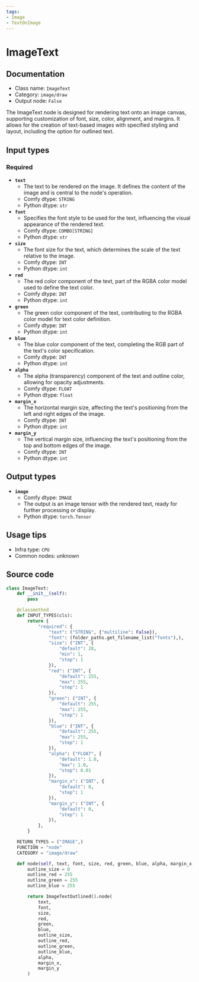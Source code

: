 ```yaml
---
tags:
- Image
- TextOnImage
---
```


# ImageText
## Documentation
- Class name: `ImageText`
- Category: `image/draw`
- Output node: `False`

The ImageText node is designed for rendering text onto an image canvas, supporting customization of font, size, color, alignment, and margins. It allows for the creation of text-based images with specified styling and layout, including the option for outlined text.
## Input types
### Required
- **`text`**
    - The text to be rendered on the image. It defines the content of the image and is central to the node's operation.
    - Comfy dtype: `STRING`
    - Python dtype: `str`
- **`font`**
    - Specifies the font style to be used for the text, influencing the visual appearance of the rendered text.
    - Comfy dtype: `COMBO[STRING]`
    - Python dtype: `str`
- **`size`**
    - The font size for the text, which determines the scale of the text relative to the image.
    - Comfy dtype: `INT`
    - Python dtype: `int`
- **`red`**
    - The red color component of the text, part of the RGBA color model used to define the text color.
    - Comfy dtype: `INT`
    - Python dtype: `int`
- **`green`**
    - The green color component of the text, contributing to the RGBA color model for text color definition.
    - Comfy dtype: `INT`
    - Python dtype: `int`
- **`blue`**
    - The blue color component of the text, completing the RGB part of the text's color specification.
    - Comfy dtype: `INT`
    - Python dtype: `int`
- **`alpha`**
    - The alpha (transparency) component of the text and outline color, allowing for opacity adjustments.
    - Comfy dtype: `FLOAT`
    - Python dtype: `float`
- **`margin_x`**
    - The horizontal margin size, affecting the text's positioning from the left and right edges of the image.
    - Comfy dtype: `INT`
    - Python dtype: `int`
- **`margin_y`**
    - The vertical margin size, influencing the text's positioning from the top and bottom edges of the image.
    - Comfy dtype: `INT`
    - Python dtype: `int`
## Output types
- **`image`**
    - Comfy dtype: `IMAGE`
    - The output is an image tensor with the rendered text, ready for further processing or display.
    - Python dtype: `torch.Tensor`
## Usage tips
- Infra type: `CPU`
- Common nodes: unknown


## Source code
```python
class ImageText:
    def __init__(self):
        pass

    @classmethod
    def INPUT_TYPES(cls):
        return {
            "required": {
                "text": ("STRING", {"multiline": False}),
                "font": (folder_paths.get_filename_list("fonts"),),
                "size": ("INT", {
                    "default": 28,
                    "min": 1,
                    "step": 1
                }),
                "red": ("INT", {
                    "default": 255,
                    "max": 255,
                    "step": 1
                }),
                "green": ("INT", {
                    "default": 255,
                    "max": 255,
                    "step": 1
                }),
                "blue": ("INT", {
                    "default": 255,
                    "max": 255,
                    "step": 1
                }),
                "alpha": ("FLOAT", {
                    "default": 1.0,
                    "max": 1.0,
                    "step": 0.01
                }),
                "margin_x": ("INT", {
                    "default": 0,
                    "step": 1
                }),
                "margin_y": ("INT", {
                    "default": 0,
                    "step": 1
                }),
            },
        }

    RETURN_TYPES = ("IMAGE",)
    FUNCTION = "node"
    CATEGORY = "image/draw"

    def node(self, text, font, size, red, green, blue, alpha, margin_x, margin_y):
        outline_size = 0
        outline_red = 255
        outline_green = 255
        outline_blue = 255

        return ImageTextOutlined().node(
            text,
            font,
            size,
            red,
            green,
            blue,
            outline_size,
            outline_red,
            outline_green,
            outline_blue,
            alpha,
            margin_x,
            margin_y
        )

```
